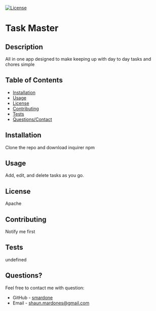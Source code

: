 [![License](https://img.shields.io/badge/License-Apache%202.0-blue.svg)](https://opensource.org/licenses/Apache-2.0)

  # Task Master
          
  ## Description
  All in one app designed to make keeping up with day to day tasks and chores simple

  ## Table of Contents
  * [Installation](#Installation)
  * [Usage](#Usage)
  * [License](#License)
  * [Contributing](#Contributing)
  * [Tests](#Tests)
  * [Questions/Contact](#Questions?)

  ## Installation
  Clone the repo and download inquirer npm

  ## Usage
  Add, edit, and delete tasks as you go.

  ## License
  Apache

  ## Contributing
  Notify me first

  ## Tests
  undefined

  ## Questions?
  Feel free to contact me with question:
  * GitHub - [smardone]("https://github.com/smardone")
  * Email - [shaun.mardones@gmail.com]("shaun.mardones@gmail.com")

